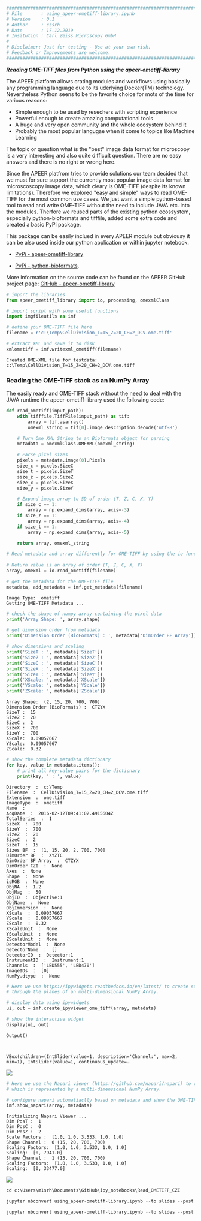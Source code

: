 ```python
########################################################################
# File       : using_apeer-ometiff-library.ipynb
# Version    : 0.1
# Author     : czsrh
# Date       : 17.12.2019
# Insitution : Carl Zeiss Microscopy GmbH
#
# Disclaimer: Just for testing - Use at your own risk.
# Feedback or Improvements are welcome.
########################################################################
```

***Reading OME-TIFF files from Python using the apeer-ometiff-library***

The APEER platform allows crating modules and workflows using basically any programming language due to its uderlying Docker(TM) technology. Nevertheless Python seens to be the favorite choice for mots of the time for various reasons:

* Simple enough to be used by resechers with scripting experience
* Powerful enough to create amazing computational tools
* A huge and very open community and the whole ecosystem behind it
* Probably the most popular langugae when it come to topics like Machine Learning

The topic or question what is the "best" image data format for microscopy is a very interesting and also quite difficult question. There are no easy answers and there is no right or wrong here.

Since the APEER platfrom tries to provide solutions our team decided that we must for sure support the currently most popular image data format for microscoscopy image data, which cleary is OME-TIFF (despite its known limitations). Therefore we explored "easy and simple" ways to read OME-TIFF for the most common use cases. We just want a simple python-based tool to read and write OME-TIFF without the need to include JAVA etc. into the modules. Therfore we reused parts of the existing python ecossystem, especially python-bioformats and tifffile, added some extra code and created a basic PyPi package.

This package can be easily inclued in every APEER module but obviousy it can be also used inside our python application or within jupyter notebook.

* [PyPi - apeer-ometiff-library](https://pypi.org/project/apeer-ometiff-library/)

* [PyPi - python-bioformats](https://pypi.org/project/python-bioformats/).

More information on the source code can be found on the APEER GitHub project page: [GitHub - apeer-ometiff-library](https://github.com/apeer-micro/apeer-ometiff-library)


```python
# import the libraries
from apeer_ometiff_library import io, processing, omexmlClass

# import script with some useful functions
import imgfileutils as imf
```


```python
# define your OME-TIFF file here
filename = r'c:\Temp\CellDivision_T=15_Z=20_CH=2_DCV.ome.tiff'

# extract XML and save it to disk
xmlometiff = imf.writexml_ometiff(filename)
```

    Created OME-XML file for testdata:  c:\Temp\CellDivision_T=15_Z=20_CH=2_DCV.ome.tiff
    

### Reading the OME-TIFF stack as an NumPy Array

The easily ready and OME-TIFF stack without the need to deal with the JAVA runtime the apeer-ometiff-library used the following code:
    
```python
def read_ometiff(input_path):
    with tifffile.TiffFile(input_path) as tif:
        array = tif.asarray()
        omexml_string = tif[0].image_description.decode('utf-8')

    # Turn Ome XML String to an Bioformats object for parsing
    metadata = omexmlClass.OMEXML(omexml_string)

    # Parse pixel sizes
    pixels = metadata.image(0).Pixels
    size_c = pixels.SizeC
    size_t = pixels.SizeT
    size_z = pixels.SizeZ
    size_x = pixels.SizeX
    size_y = pixels.SizeY

    # Expand image array to 5D of order (T, Z, C, X, Y)
    if size_c == 1:
        array = np.expand_dims(array, axis=-3)
    if size_z == 1:
        array = np.expand_dims(array, axis=-4)
    if size_t == 1:
        array = np.expand_dims(array, axis=-5)

    return array, omexml_string
```


```python
# Read metadata and array differently for OME-TIFF by using the io function of the apeer-ometiff library
 
# Return value is an array of order (T, Z, C, X, Y)
array, omexml = io.read_ometiff(filename)

# get the metadata for the OME-TIFF file
metadata, add_metadata = imf.get_metadata(filename)
```

    Image Type:  ometiff
    Getting OME-TIFF Metadata ...
    


```python
# check the shape of numpy array containing the pixel data
print('Array Shape: ', array.shape)

# get dimension order from metadata
print('Dimension Order (BioFormats) : ', metadata['DimOrder BF Array'])

# show dimensions and scaling
print('SizeT : ', metadata['SizeT'])
print('SizeZ : ', metadata['SizeZ'])
print('SizeC : ', metadata['SizeC'])
print('SizeX : ', metadata['SizeX'])
print('SizeY : ', metadata['SizeY'])
print('XScale: ', metadata['XScale'])
print('YScale: ', metadata['YScale'])
print('ZScale: ', metadata['ZScale'])
```

    Array Shape:  (2, 15, 20, 700, 700)
    Dimension Order (BioFormats) :  CTZYX
    SizeT :  15
    SizeZ :  20
    SizeC :  2
    SizeX :  700
    SizeY :  700
    XScale:  0.09057667
    YScale:  0.09057667
    ZScale:  0.32
    


```python
# show the complete metadata dictionary
for key, value in metadata.items():
    # print all key-value pairs for the dictionary
    print(key, ' : ', value)
```

    Directory  :  c:\Temp
    Filename  :  CellDivision_T=15_Z=20_CH=2_DCV.ome.tiff
    Extension  :  ome.tiff
    ImageType  :  ometiff
    Name  :  
    AcqDate  :  2016-02-12T09:41:02.4915604Z
    TotalSeries  :  1
    SizeX  :  700
    SizeY  :  700
    SizeZ  :  20
    SizeC  :  2
    SizeT  :  15
    Sizes BF  :  [1, 15, 20, 2, 700, 700]
    DimOrder BF  :  XYZTC
    DimOrder BF Array  :  CTZYX
    DimOrder CZI  :  None
    Axes  :  None
    Shape  :  None
    isRGB  :  None
    ObjNA  :  1.2
    ObjMag  :  50
    ObjID  :  Objective:1
    ObjName  :  None
    ObjImmersion  :  None
    XScale  :  0.09057667
    YScale  :  0.09057667
    ZScale  :  0.32
    XScaleUnit  :  None
    YScaleUnit  :  None
    ZScaleUnit  :  None
    DetectorModel  :  None
    DetectorName  :  []
    DetectorID  :  Detector:1
    InstrumentID  :  Instrument:1
    Channels  :  ['LED555', 'LED470']
    ImageIDs  :  [0]
    NumPy.dtype  :  None
    


```python
# Here we use https://ipywidgets.readthedocs.io/en/latest/ to create some simple and interactive controls to navigate
# through the planes of an multi-dimensional NumPy Array. 

# display data using ipywidgets
ui, out = imf.create_ipyviewer_ome_tiff(array, metadata)

# show the interactive widget
display(ui, out)
```


    Output()



    VBox(children=(IntSlider(value=1, description='Channel:', max=2, min=1), IntSlider(value=1, continuous_update=…


<img src="images\display_ometiff_ipywidgets.png" />


```python
# Here we use the Napari viewer (https://github.com/napari/napari) to visualize the complete OME-TIFF stack,
# which is represented by a multi-dimensional NumPy Array. 

# configure napari automatiaclly based on metadata and show the OME-TIFF stack
imf.show_napari(array, metadata)
```

    Initializing Napari Viewer ...
    Dim PosT :  1
    Dim PosC :  0
    Dim PosZ :  2
    Scale Factors :  [1.0, 1.0, 3.533, 1.0, 1.0]
    Shape Channel :  0 (15, 20, 700, 700)
    Scaling Factors:  [1.0, 1.0, 3.533, 1.0, 1.0]
    Scaling:  [0, 7941.0]
    Shape Channel :  1 (15, 20, 700, 700)
    Scaling Factors:  [1.0, 1.0, 3.533, 1.0, 1.0]
    Scaling:  [0, 33477.0]
    

<img src="images\display_ometiff_napari.png" />


```python
cd c:\Users\m1srh\Documents\GitHub\ipy_notebooks\Read_OMETIFF_CZI

jupyter nbconvert using_apeer-ometiff-library.ipynb --to slides --post serve

jupyter nbconvert using_apeer-ometiff-library.ipynb --to slides --post serve --SlidesExporter.reveal_theme=serif --SlidesExporter.reveal_scroll=True --SlidesExporter.reveal_transition=none
```
